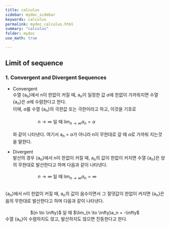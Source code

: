 ```yaml
---
title: calculus
sidebar: mydoc_sidebar
keywords: calculus
permalink: mydoc_calculus.html
summary: "calculus"
folder: mydoc
use_math: true

---
```


## Limit of sequence

### 1. Convergent and Divergent Sequences

* Convergent <br>
수열 {a<sub>n</sub>}에서 n이 한없이 커질 때, a<sub>n</sub>이 일정한 값 $\alpha$에 한없이 가까워지면 수열 {a<sub>n</sub>}은 $\alpha$에 수렴한다고 한다. <br>이때, $\alpha$를 수열 {a<sub>n</sub>}의 극한값 또는 극한이라고 하고, 이것을 기호로
<br><br>
&nbsp;&nbsp;&nbsp;&nbsp;&nbsp;&nbsp;&nbsp;&nbsp;&nbsp;&nbsp;&nbsp;&nbsp;&nbsp;&nbsp;&nbsp;&nbsp;&nbsp;&nbsp;&nbsp;&nbsp;${n \to \infty}$ 일 때 $\lim_{n \to \infty}a_n = \alpha$
<br><br>
와 같이 나타낸다. 여기서 a<sub>n</sub> = $\alpha$가 아니라 n이 무한대로 갈 때 $\alpha$로 가까워 지는것을 말한다.

* Divergent <br>
발산의 경우 {a<sub>n</sub>}에서 n이 한없이 커질 때, a<sub>n</sub>의 값이 한없이 커지면 수열 {a<sub>n</sub>}은 양의 무한대로 발산한다고 하며 다음과 같이 나타낸다.
<br><br>
&nbsp;&nbsp;&nbsp;&nbsp;&nbsp;&nbsp;&nbsp;&nbsp;&nbsp;&nbsp;&nbsp;&nbsp;&nbsp;&nbsp;&nbsp;&nbsp;&nbsp;&nbsp;&nbsp;&nbsp;${n \to \infty}$ 일 때 $\lim_{n \to \infty}a_n = \infty$
<br>
{a<sub>n</sub>}에서 n이 한없이 커질 때, a<sub>n</sub>의 값이 음수이면서 그 절댓값이 한없이 커지면 {a<sub>n</sub>}은 음의 무한대로 발산한다고 하며 다음과 같이 나타낸다.
<br><br>
&nbsp;&nbsp;&nbsp;&nbsp;&nbsp;&nbsp;&nbsp;&nbsp;&nbsp;&nbsp;&nbsp;&nbsp;&nbsp;&nbsp;&nbsp;&nbsp;&nbsp;&nbsp;&nbsp;&nbsp;${n \to \infty}$ 일 때 $\lim_{n \to \infty}a_n = -\infty$
<br>
수열 {a<sub>n</sub>}이 수렴하지도 않고, 발산하지도 않으면 진동한다고 한다.